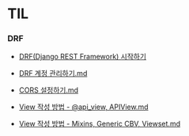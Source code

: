 

# TIL




### DRF

- [DRF(Django REST Framework) 시작하기](https://github.com/mechauk418/TIL/blob/master/DRF/%5BDRF%5D%20DRF(Django%20REST%20Framework)%20%EC%8B%9C%EC%9E%91%ED%95%98%EA%B8%B0.md)

- [DRF 계정 관리하기.md](https://github.com/mechauk418/TIL/blob/master/DRF/%5BDRF%5D%20DRF%20%EA%B3%84%EC%A0%95%20%EA%B4%80%EB%A6%AC%ED%95%98%EA%B8%B0.md)

- [CORS 설정하기.md](https://github.com/mechauk418/TIL/blob/master/DRF/%5BDRF%5D%20CORS%20%EC%84%A4%EC%A0%95%ED%95%98%EA%B8%B0.md)

- [View 작성 방법 - @api_view, APIView.md](https://github.com/mechauk418/TIL/blob/master/DRF/%5BDRF%5D%20View%20%EC%9E%91%EC%84%B1%20%EB%B0%A9%EB%B2%95%20-%20%40api_view%2C%20APIView.md)

- [View 작성 방법 - Mixins, Generic CBV, Viewset.md](https://github.com/mechauk418/TIL/blob/master/DRF/%5BDRF%5D%20View%20%EC%9E%91%EC%84%B1%20%EB%B0%A9%EB%B2%95%20-%20Mixins%2C%20Generic%20CBV%2C%20Viewset.md)
